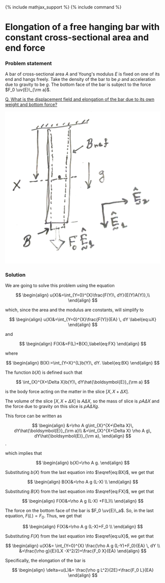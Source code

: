{% include mathjax_support %}
{% include command %}

# Elongation of a free hanging bar with constant cross-sectional area and end force

### Problem statement

A bar of cross-sectional area $A$ and Young's modulus $E$ is fixed on one of its end and hangs freely. Take the density of the bar to be $\rho$ and acceleration due to gravity to be $g$. The bottom face of the bar is subject to the force $F_0 \uv{E}\_{\rm a}$.

<u> Q. What is the displacement field and elongation of the bar due to its own weight and bottom force?</u>





![](2021-09-26-22-43-14.png)


<!-- ![](2021-09-26-21-46-42.png) -->
### Solution

We are going to solve this problem using the equation

$$
\begin{align}
u(X)&=\int_{Y=0}^{X}\frac{F(Y)\, dY}{E(Y)A(Y)},\\
\end{align}
$$

which, since the area and the modulus are constants, will simplify  to

$$
\begin{align}
u(X)&=\int_{Y=0}^{X}\frac{F(Y)}{EA} \, dY
\label{eq:uX}
\end{align}
$$

and 

$$
\begin{align}
F(X)&=F(L)+B(X),\label{eq:FX}
\end{align}
$$

where

$$
\begin{align}
B(X):=\int_{Y=X}^{L}b(Y)\, dY.
\label{eq:BX}
\end{align}
$$

The function $b(X)$ is defined such that 

$$
\int_{X}^{X+\Delta X}b(Y)\, dY\hat{\boldsymbol{E}}_{\rm a}
$$

is the body force acting on the matter in the  slice $[X, X+\Delta X]$. 


The volume of the  slice $[X, X+\Delta X]$ is $A \Delta X$, so the mass of slice is $\rho A \Delta X$ and the force due to gravity on this slice  is $\rho A \Delta X g$. 

This force can be written as

$$
\begin{align}
&=\rho A g\int_{X}^{X+\Delta X}\, dY\hat{\boldsymbol{E}}_{\rm a}\\
&=\int_{X}^{X+\Delta X}
\rho A g\, dY\hat{\boldsymbol{E}}_{\rm a},
\end{align}
$$. 

which implies that

$$
\begin{align}
b(X)=\rho A g.
\end{align}
$$


Substituting $b(X)$ from the last equation into $\eqref{eq:BX}$, we get that

$$
\begin{align}
B(X)&=\rho A g (L-X) \\
\end{align}
$$

Substituting $B(X)$ from the last equation into $\eqref{eq:FX}$, we get that

$$
\begin{align}
F(X)&=\rho A g (L-X) +F(L)\\
\end{align}
$$


The  force on the bottom face of the  bar is $F_0 \uv{E}\_a$. So, in the last equation, $F(L)=F_0$. Thus, we get that 

$$
\begin{align}
F(X)&=\rho A g (L-X)+F_0 \\
\end{align}
$$


Substituting $F(X)$ from the last equation into $\eqref{eq:uX}$, we get that

$$
\begin{align}
u(X)&=
\int_{Y=0}^{X}
\frac{\rho A g (L-Y)+F_0}{EA}
\, dY
\\
&=\frac{\rho g}{E}(LX -X^2/2)+\frac{F_0 X}{EA}
\end{align}
$$


Specifically, the elongation of the bar is 

$$
\begin{align}
\delta=u(L)&=
\frac{\rho g L^2}{2E}+\frac{F_0 L}{EA}
\end{align}
$$

